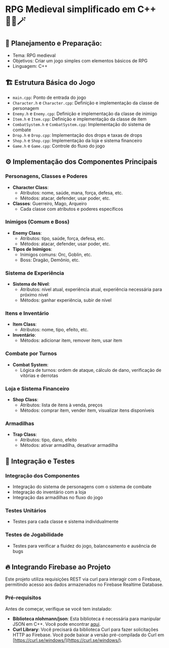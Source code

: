 # RPG Medieval simplificado em C++ 🧙‍♂️🪄

## 📝 Planejamento e Preparação:
- Tema: RPG medieval
- Objetivos: Criar um jogo simples com elementos básicos de RPG
- Linguagem: C++

## 🏗️ Estrutura Básica do Jogo
- `main.cpp`: Ponto de entrada do jogo
- `Character.h` e `Character.cpp`: Definição e implementação da classe de personagem
- `Enemy.h` e `Enemy.cpp`: Definição e implementação da classe de inimigo
- `Item.h` e `Item.cpp`: Definição e implementação da classe de item
- `CombatSystem.h` e `CombatSystem.cpp`: Implementação do sistema de combate
- `Drop.h` e `Drop.cpp`: Implementação dos drops e taxas de drops
- `Shop.h` e `Shop.cpp`: Implementação da loja e sistema financeiro
- `Game.h` e `Game.cpp`: Controle do fluxo do jogo

## ⚙️ Implementação dos Componentes Principais

### Personagens, Classes e Poderes
- **Character Class**:
  - Atributos: nome, saúde, mana, força, defesa, etc.
  - Métodos: atacar, defender, usar poder, etc.
- **Classes**: Guerreiro, Mago, Arqueiro
  - Cada classe com atributos e poderes específicos

### Inimigos (Comum e Boss)
- **Enemy Class**:
  - Atributos: tipo, saúde, força, defesa, etc.
  - Métodos: atacar, defender, usar poder, etc.
- **Tipos de Inimigos**:
  - Inimigos comuns: Orc, Goblin, etc.
  - Boss: Dragão, Demônio, etc.

### Sistema de Experiência
- **Sistema de Nível**:
  - Atributos: nível atual, experiência atual, experiência necessária para próximo nível
  - Métodos: ganhar experiência, subir de nível

### Itens e Inventário
- **Item Class**:
  - Atributos: nome, tipo, efeito, etc.
- **Inventário**:
  - Métodos: adicionar item, remover item, usar item

### Combate por Turnos
- **Combat System**:
  - Lógica de turnos: ordem de ataque, cálculo de dano, verificação de vitórias e derrotas

### Loja e Sistema Financeiro
- **Shop Class**:
  - Atributos: lista de itens à venda, preços
  - Métodos: comprar item, vender item, visualizar itens disponíveis

### Armadilhas
- **Trap Class**:
  - Atributos: tipo, dano, efeito
  - Métodos: ativar armadilha, desativar armadilha

## 🧪 Integração e Testes

### Integração dos Componentes
- Integração do sistema de personagens com o sistema de combate
- Integração do inventário com a loja
- Integração das armadilhas no fluxo do jogo

### Testes Unitários
- Testes para cada classe e sistema individualmente

### Testes de Jogabilidade
- Testes para verificar a fluidez do jogo, balanceamento e ausência de bugs

## 🔥 Integrando Firebase ao Projeto

Este projeto utiliza requisições REST via curl para interagir com o Firebase, permitindo acesso aos dados armazenados no Firebase Realtime Database.

### Pré-requisitos

Antes de começar, verifique se você tem instalado:

- **Biblioteca nlohmann/json**: Esta biblioteca é necessária para manipular JSON em C++. Você pode encontrar [aqui](https://github.com/nlohmann/json).
- **Curl Library**: Você precisará da biblioteca Curl para fazer solicitações HTTP ao Firebase. Você pode baixar a versão pré-compilada do Curl em [https://curl.se/windows/](https://curl.se/windows/).



